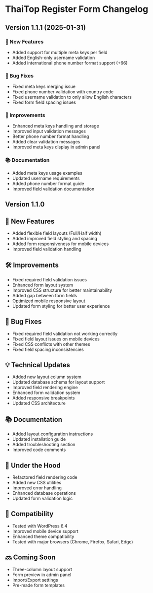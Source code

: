 # ThaiTop Register Form Changelog

## Version 1.1.1 (2025-01-31)
### 🎉 New Features
- Added support for multiple meta keys per field
- Added English-only username validation
- Added international phone number format support (+66)

### 🐛 Bug Fixes
- Fixed meta keys merging issue
- Fixed phone number validation with country code
- Fixed username validation to only allow English characters
- Fixed form field spacing issues

### 🔧 Improvements
- Enhanced meta keys handling and storage
- Improved input validation messages
- Better phone number format handling
- Added clear validation messages
- Improved meta keys display in admin panel

### 📚 Documentation
- Added meta keys usage examples
- Updated username requirements
- Added phone number format guide
- Improved field validation documentation

## Version 1.1.0

## 🎉 New Features
- Added flexible field layouts (Full/Half width)
- Added improved field styling and spacing
- Added form responsiveness for mobile devices
- Improved field validation handling

## 🛠 Improvements
- Fixed required field validation issues
- Enhanced form layout system
- Improved CSS structure for better maintainability
- Added gap between form fields
- Optimized mobile responsive layout
- Updated form styling for better user experience

## 🐛 Bug Fixes
- Fixed required field validation not working correctly
- Fixed field layout issues on mobile devices
- Fixed CSS conflicts with other themes
- Fixed field spacing inconsistencies

## 💡 Technical Updates
- Added new layout column system
- Updated database schema for layout support
- Improved field rendering engine
- Enhanced form validation system
- Added responsive breakpoints
- Updated CSS architecture

## 📚 Documentation
- Added layout configuration instructions
- Updated installation guide
- Added troubleshooting section
- Improved code comments

## 🔧 Under the Hood
- Refactored field rendering code
- Added new CSS utilities
- Improved error handling
- Enhanced database operations
- Updated form validation logic

## 📱 Compatibility
- Tested with WordPress 6.4
- Improved mobile device support
- Enhanced theme compatibility
- Tested with major browsers (Chrome, Firefox, Safari, Edge)

## 🔜 Coming Soon
- Three-column layout support
- Form preview in admin panel
- Import/Export settings
- Pre-made form templates
